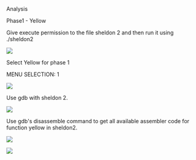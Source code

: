 Analysis

Phase1 - Yellow

Give execute permission to the file sheldon 2 and then run it using ./sheldon2

![](https://user-images.githubusercontent.com/43363015/77846516-5158c900-71d4-11ea-884b-d5edc620358a.PNG)

Select Yellow for phase 1

MENU SELECTION: 1

![](https://user-images.githubusercontent.com/43363015/77846547-78af9600-71d4-11ea-962a-c4c1051aeecc.PNG)

Use gdb with sheldon 2.

![](https://user-images.githubusercontent.com/43363015/77846552-7d744a00-71d4-11ea-8cf2-c61a11a61935.PNG)

Use gdb's disassemble command to get all available assembler code for function yellow in sheldon2.

![](https://user-images.githubusercontent.com/43363015/77846560-8238fe00-71d4-11ea-91b4-aa09c735bb93.PNG)





![](https://user-images.githubusercontent.com/43363015/77846565-8e24c000-71d4-11ea-8e0f-8bbe89399189.PNG)

